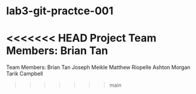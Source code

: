 # lab3-git-practce-001
<<<<<<< HEAD
Project Team Members: Brian Tan
=======
Team Members:
Brian Tan
Joseph Meikle
Matthew Riopelle
Ashton Morgan
Tarik Campbell
>>>>>>> main
